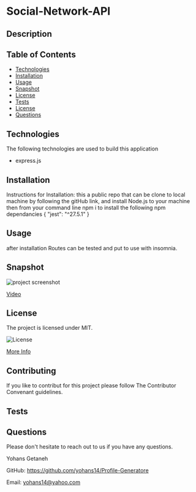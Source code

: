 # Social-Network-API

## Description


## Table of Contents

- [Technologies](#technologies)
- [Installation](#installation)
- [Usage](#usage)
- [Snapshot](#snapshot)
- [License](#license)
- [Tests](#tests)
- [License](#license)
- [Questions](#questions)

## Technologies

The following technologies are used to build this application

- express.js


## Installation

Instructions for Installation:
this a public repo that can be clone to local machine by following the gitHub link, and install Node.js to your machine then from your command line npm i to install the following npm dependancies
{
"jest": "^27.5.1"
}

## Usage

after installation Routes can be tested and put to use with insomnia.

## Snapshot

![project screenshot]("./assets/images/")


[Video]("")

## License

The project is licensed under MIT.

![License](https://img.shields.io/badge/License-MIT-blue.svg)

[More Info](https://choosealicense.com/licenses/)

## Contributing

If you like to contribut for this project please follow The Contributor Convenant guidelines.

## Tests

## Questions

Please don't hesitate to reach out to us if you have any questions.

Yohans Getaneh

GitHub: https://github.com/yohans14/Profile-Generatore


Email: yohans14@yahoo.com
